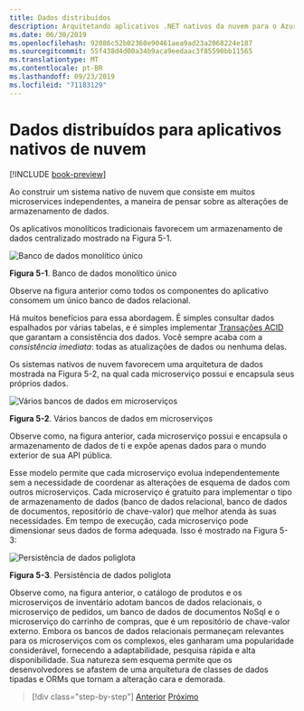```yaml
---
title: Dados distribuídos
description: Arquitetando aplicativos .NET nativos da nuvem para o Azure | Dados distribuídos para aplicativos nativos de nuvem
ms.date: 06/30/2019
ms.openlocfilehash: 92086c52b02360e90461aea9ad23a2068224e187
ms.sourcegitcommit: 55f438d4d00a34b9aca9eedaac3f85590bb11565
ms.translationtype: MT
ms.contentlocale: pt-BR
ms.lasthandoff: 09/23/2019
ms.locfileid: "71183129"
---
```

# <a name="distributed-data-for-cloud-native-apps"></a>Dados distribuídos para aplicativos nativos de nuvem

[!INCLUDE [book-preview](../../../includes/book-preview.md)]

Ao construir um sistema nativo de nuvem que consiste em muitos microservices independentes, a maneira de pensar sobre as alterações de armazenamento de dados.

Os aplicativos monolíticos tradicionais favorecem um armazenamento de dados centralizado mostrado na Figura 5-1. 

![Banco de dados monolítico único](./media/single-monolithic-database.png)

**Figura 5-1**. Banco de dados monolítico único

Observe na figura anterior como todos os componentes do aplicativo consomem um único banco de dados relacional.

Há muitos benefícios para essa abordagem. É simples consultar dados espalhados por várias tabelas, e é simples implementar [Transações ACID](https://docs.microsoft.com/windows/desktop/cossdk/acid-properties) que garantam a consistência dos dados. Você sempre acaba com a *consistência imediata*: todas as atualizações de dados ou nenhuma delas.

Os sistemas nativos de nuvem favorecem uma arquitetura de dados mostrada na Figura 5-2, na qual cada microserviço possui e encapsula seus próprios dados.

![Vários bancos de dados em microserviços](./media/data-across-microservices.png)

**Figura 5-2**. Vários bancos de dados em microserviços

Observe como, na figura anterior, cada microserviço possui e encapsula o armazenamento de dados de ti e expõe apenas dados para o mundo exterior de sua API pública.
 
Esse modelo permite que cada microserviço evolua independentemente sem a necessidade de coordenar as alterações de esquema de dados com outros microserviços. Cada microserviço é gratuito para implementar o tipo de armazenamento de dados (banco de dados relacional, banco de dados de documentos, repositório de chave-valor) que melhor atenda às suas necessidades. Em tempo de execução, cada microserviço pode dimensionar seus dados de forma adequada. Isso é mostrado na Figura 5-3:

![Persistência de dados poliglota](./media/polyglot-data-persistence.png)

**Figura 5-3**. Persistência de dados poliglota

Observe como, na figura anterior, o catálogo de produtos e os microserviços de inventário adotam bancos de dados relacionais, o microserviço de pedidos, um banco de dados de documentos NoSql e o microserviço do carrinho de compras, que é um repositório de chave-valor externo. Embora os bancos de dados relacionais permaneçam relevantes para os microserviços com os complexos, eles ganharam uma popularidade considerável, fornecendo a adaptabilidade, pesquisa rápida e alta disponibilidade. Sua natureza sem esquema permite que os desenvolvedores se afastem de uma arquitetura de classes de dados tipadas e ORMs que tornam a alteração cara e demorada.

>[!div class="step-by-step"]
>[Anterior](service-mesh-communication-infrastructure.md)
>[Próximo](data-patterns.md)
